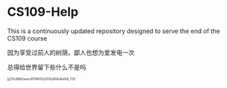# CS109-Help
This is a continuously updated repository designed to serve the end of the CS109 course

因为享受过前人的树荫，鄙人也想为爱发电一次

总得给世界留下些什么不是吗



<img src="/Users/zhuozhuo/Library/Containers/com.tencent.qq/Data/Library/Application Support/QQ/nt_qq_50be725d7fb81c2c1b1f19027a4ce272/nt_data/Pic/2024-05/Thumb/70c9662aeec91786702207b260b4b458_720.png" alt="70c9662aeec91786702207b260b4b458_720" style="zoom:50%;" />
